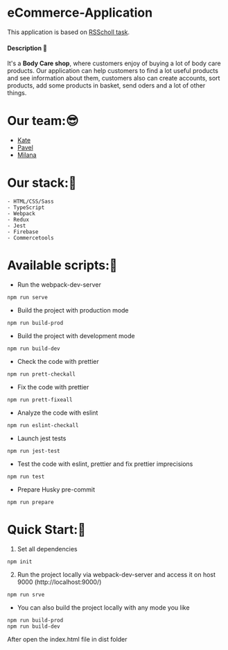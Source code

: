 # eCommerce-Application
This application is based on [RSScholl task](https://github.com/rolling-scopes-school/tasks/tree/master/tasks/eCommerce-Application). 

#### Description 📝

It's a **Body Care shop**, where customers enjoy of buying a lot of body care products. Our application can help customers to find a lot useful products and see information about them, customers also can create accounts, sort products, add some products in basket, send oders and a lot of other things.


# Our team::sunglasses:

- [Kate](https://github.com/kate-shepel)
- [Pavel](https://github.com/pauluswhite)
- [Milana](https://github.com/Milashakas)

# Our stack::wrench:
```Shell
- HTML/CSS/Sass
- TypeScript
- Webpack
- Redux
- Jest
- Firebase
- Commercetools
```

# Available scripts:📝
- Run the webpack-dev-server
```Shell
npm run serve
```
- Build the project with production mode
```Shell
npm run build-prod
```
- Build the project with development mode
```Shell
npm run build-dev
```
- Check the code with prettier
```Shell
npm run prett-checkall
```
- Fix the code with prettier
```Shell
npm run prett-fixeall
```
- Analyze the code with eslint
```Shell
npm run eslint-checkall
```
- Launch jest tests
```Shell
npm run jest-test
```
- Test the code with eslint, prettier and fix prettier imprecisions
```Shell
npm run test
```
- Prepare Husky pre-commit
```Shell
npm run prepare
```

# Quick Start:📝
1. Set all dependencies 
```Shell
npm init
```
2. Run the project locally via webpack-dev-server and access it on host 9000 (http://localhost:9000/)
```Shell
npm run srve
```
- You can also build the project locally with any mode you like
```Shell
npm run build-prod
npm run build-dev
```
After open the index.html file in dist folder